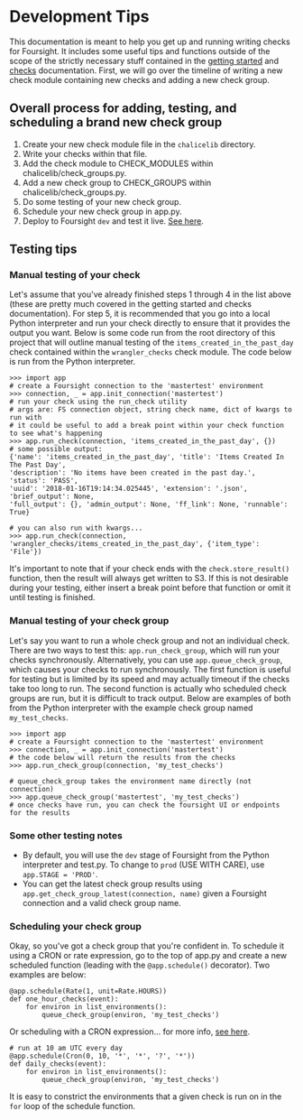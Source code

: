 # Development Tips #

This documentation is meant to help you get up and running writing checks for Foursight. It includes some useful tips and functions outside of the scope of the strictly necessary stuff contained in the [getting started](./getting_started.md) and [checks](./checks.md) documentation. First, we will go over the timeline of writing a new check module containing new checks and adding a new check group.

## Overall process for adding, testing, and scheduling a brand new check group
1. Create your new check module file in the `chalicelib` directory.
2. Write your checks within that file.
3. Add the check module to CHECK_MODULES within chalicelib/check_groups.py.
4. Add a new check group to CHECK_GROUPS within chalicelib/check_groups.py.
5. Do some testing of your new check group.
6. Schedule your new check group in app.py.
7. Deploy to Foursight `dev` and test it live. [See here](./deployment.md).

## Testing tips

### Manual testing of your check
Let's assume that you've already finished steps 1 through 4 in the list above (these are pretty much covered in the getting started and checks documentation). For step 5, it is recommended that you go into a local Python interpreter and run your check directly to ensure that it provides the output you want. Below is some code run from the root directory of this project that will outline manual testing of the `items_created_in_the_past_day` check contained within the `wrangler_checks` check module. The code below is run from the Python interpreter.

```
>>> import app
# create a Foursight connection to the 'mastertest' environment
>>> connection, _ = app.init_connection('mastertest')
# run your check using the run_check utility
# args are: FS connection object, string check name, dict of kwargs to run with
# it could be useful to add a break point within your check function to see what's happening
>>> app.run_check(connection, 'items_created_in_the_past_day', {})
# some possible output:
{'name': 'items_created_in_the_past_day', 'title': 'Items Created In The Past Day',
'description': 'No items have been created in the past day.', 'status': 'PASS',
'uuid': '2018-01-16T19:14:34.025445', 'extension': '.json', 'brief_output': None,
'full_output': {}, 'admin_output': None, 'ff_link': None, 'runnable': True}

# you can also run with kwargs...
>>> app.run_check(connection, 'wrangler_checks/items_created_in_the_past_day', {'item_type': 'File'})
```

It's important to note that if your check ends with the `check.store_result()` function, then the result will always get written to S3. If this is not desirable during your testing, either insert a break point before that function or omit it until testing is finished.

### Manual testing of your check group
Let's say you want to run a whole check group and not an individual check. There are two ways to test this: `app.run_check_group`, which will run your checks synchronously. Alternatively, you can use `app.queue_check_group`, which causes your checks to run synchronously. The first function is useful for testing but is limited by its speed and may actually timeout if the checks take too long to run. The second function is actually who scheduled check groups are run, but it is difficult to track output. Below are examples of both from the Python interpreter with the example check group named `my_test_checks`.

```
>>> import app
# create a Foursight connection to the 'mastertest' environment
>>> connection, _ = app.init_connection('mastertest')
# the code below will return the results from the checks
>>> app.run_check_group(connection, 'my_test_checks')

# queue_check_group takes the environment name directly (not connection)
>>> app.queue_check_group('mastertest', 'my_test_checks')
# once checks have run, you can check the foursight UI or endpoints for the results
```

### Some other testing notes
* By default, you will use the `dev` stage of Foursight from the Python interpreter and test.py. To change to `prod` (USE WITH CARE), use `app.STAGE = 'PROD'`.
* You can get the latest check group results using `app.get_check_group_latest(connection, name)` given a Foursight connection and a valid check group name.

### Scheduling your check group
Okay, so you've got a check group that you're confident in. To schedule it using a CRON or rate expression, go to the top of app.py and create a new scheduled function (leading with the `@app.schedule()` decorator). Two examples are below:

```
@app.schedule(Rate(1, unit=Rate.HOURS))
def one_hour_checks(event):
    for environ in list_environments():
        queue_check_group(environ, 'my_test_checks')
```

Or scheduling with a CRON expression... for more info, [see here](http://docs.aws.amazon.com/lambda/latest/dg/tutorial-scheduled-events-schedule-expressions.html).
```
# run at 10 am UTC every day
@app.schedule(Cron(0, 10, '*', '*', '?', '*'))
def daily_checks(event):
    for environ in list_environments():
        queue_check_group(environ, 'my_test_checks')
```

It is easy to constrict the environments that a given check is run on in the `for` loop of the schedule function.
